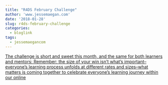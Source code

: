 ```yaml
---
title: "R4DS February Challenge"
author: 'www.jessemaegan.com'
date: '2018-01-28'
slug: r4ds-february-challenge
categories:
  - bloglink
tags:
  - jessemaegancom
---
```


[The challenge is short and sweet this month, and the same for both learners and mentors: Remember: the size of your win isn’t what’s important–everyone’s learning process unfolds at different rates and sizes–what matters is coming together to celebrate everyone’s learning journey within our online<i class="fas fa-external-link-alt"></i>](https://www.jessemaegan.com/post/r4ds-february-challenge-winning/)


